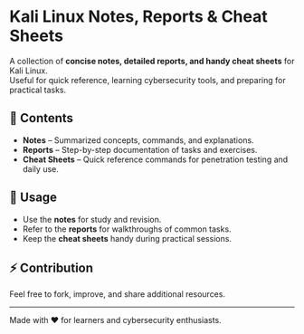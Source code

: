 # Kali Linux Notes, Reports & Cheat Sheets

A collection of **concise notes, detailed reports, and handy cheat sheets** for Kali Linux.  
Useful for quick reference, learning cybersecurity tools, and preparing for practical tasks.

## 📂 Contents
- **Notes** – Summarized concepts, commands, and explanations.  
- **Reports** – Step-by-step documentation of tasks and exercises.  
- **Cheat Sheets** – Quick reference commands for penetration testing and daily use.  

## 🚀 Usage
- Use the **notes** for study and revision.  
- Refer to the **reports** for walkthroughs of common tasks.  
- Keep the **cheat sheets** handy during practical sessions.  

## ⚡ Contribution
Feel free to fork, improve, and share additional resources.  

---
Made with ❤️ for learners and cybersecurity enthusiasts.
